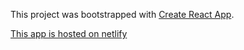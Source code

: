 This project was bootstrapped with [Create React App](https://github.com/facebook/create-react-app).

[This app is hosted on netlify](https://5d0e9be74297e430c3087cbb--gracious-mayer-3a5e0e.netlify.com)